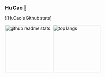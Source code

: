 ### Hu Cao 👋

<!--
**HuCaoFighting/HuCaoFighting** is a ✨ _special_ ✨ repository because its `README.md` (this file) appears on your GitHub profile.

Here are some ideas to get you started:

- 🔭 I’m currently working on ...
- 🌱 I’m currently learning ...
- 👯 I’m looking to collaborate on ...
- 🤔 I’m looking for help with ...
- 💬 Ask me about ...
- 📫 How to reach me: ...
- 😄 Pronouns: ...
- ⚡ Fun fact: ...
-->
![HuCao's Github stats]<p align="left"><a href="https://github.com/HuCaoFighting?tab=repositories"><img src="https://github-readme-stats.vercel.app/api?username=HuCaoFighting&theme=vue&count_private=true&show_icons=true&hide=issues" alt="github readme stats" height="156"/></a>    <a href="https://github.com/HuCaoFighting?tab=repositories"><img src="https://github-readme-stats.anuraghazra1.vercel.app/api/top-langs/?username=HuCaoFighting&theme=vue&layout=compact" alt="top langs" height="156"/></a></p>
